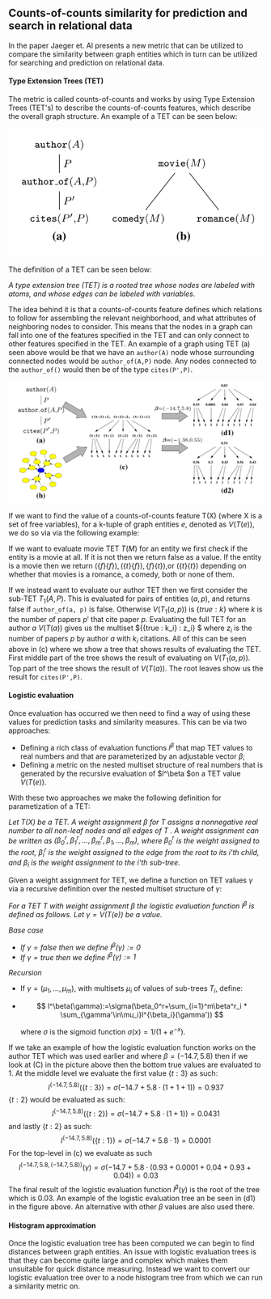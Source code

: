 ## Counts-of-counts similarity for prediction and search in relational data

In the paper Jaeger et. Al presents a new metric that can be utilized to compare the similarity between graph entities which in turn can be utilized for searching and prediction on relational data.

#### Type Extension Trees (TET)

The metric is called counts-of-counts and works by using Type Extension Trees (TET's) to describe the counts-of-counts features, which describe the overall graph structure. An example of a TET can be seen below:

![TET](pictures/Counts-of-counts_Similarity/TET.png)

The definition of a TET can be seen below:

*A type extension tree (TET) is a rooted tree whose nodes are labeled with atoms, and whose edges can be labeled with variables.*

The idea behind it is that  a counts-of-counts feature defines which relations to follow for assembling the relevant neighborhood, and what attributes of neighboring nodes to consider. This means that the nodes in a graph can fall into one of the features specified in the TET and can only connect to other features specified in the TET. An example of a graph using TET (a) seen above would be that we have an `author(A)` node whose surrounding connected nodes would be `author_of(A,P)` node. Any nodes connected to the `author_of()` would then be of the type `cites(P',P)`.

![TET2](pictures\Counts-of-counts_Similarity\TET2.png)

If we want to find the value of a counts-of-counts feature T(X) (where X is a set of free variables), for a k-tuple of graph entities $e$, denoted as $V(T(e))$, we do so via via the following example:

If we want to evaluate movie TET $T(M)$ for an entity we first check if the entity is a movie at all. If it is not then we return false as a value. If the entity is a movie then we return $(\{ f \}\{ f \}), (\{t\}\{ f \}), \{ f \}\{t\})$,or $(\{t\}\{t\})$ depending on whether that movies is a romance, a comedy, both or none of them. 

 If we instead want to evaluate our author TET then we first consider the sub-TET $T_1(A,P)$. This is evaluated for pairs of entities $(a, p)$, and returns false if `author_of(a, p)` is false. Otherwise $V(T_1(a,p))$ is $\{true:k\}$ where $k$ is the number of papers $p'$ that cite paper $p$. Evaluating the full TET for an author $a$ $V(T (a))$ gives us the multiset  $\{\{true : k_i\} : z_i\}  $ where $z_i$ is the number of papers $p$ by author $a$ with $k_i$ citations. All of this can be seen above in (c) where we show a tree that shows results of evaluating the TET. First middle part of the tree shows the result of evaluating on $V (T_1(a, p))$. Top part of the tree shows the result of $V(T (a))$. The root leaves show us the result for `cites(P',P)`.

#### Logistic evaluation

Once evaluation has occurred  we then need to find a way of using these values for prediction tasks and similarity measures. This can be via two approaches:

* Defining a rich class of evaluation functions $l^\beta$ that map TET values to real numbers and that are parameterized by an adjustable vector $\beta$;  
* Defining a metric on the nested multiset structure of real numbers that is generated by the recursive evaluation of $l^\beta $on a TET value $V (T (e))$.

With these two approaches we make the following definition for parametization of a TET:

*Let $T (X)$ be a TET. A weight assignment $β$ for T assigns a nonnegative*
*real number to all non-leaf nodes and all edges of $T$ . A weight assignment can be*
*written as $(β_0^r , β_1^r , . . . , β_m^r , β_1, . . . , β_m)$, where $β_0^r$ is the weight assigned to the root, $β_i^r$ is the weight assigned to the edge from the root to its i'th child, and $β_i$ is the weight assignment to the i'th sub-tree.*

Given a weight assignment for TET, we define a function on TET values $\gamma$  via a
recursive definition over the nested multiset structure of $\gamma$:

*For a TET $T$ with weight assignment $β$ the logistic evaluation function $l^β$ is defined as follows. Let $γ = V (T (e))$ be a value.*

*Base case*

- *If $\gamma = false$ then we define $l^\beta(\gamma):=0$* 
- *If $\gamma = true$ then we define $l^\beta(\gamma):=1$* 

*Recursion*

* If $γ = (μ_1, . . . , μ_m)$, with multisets $μ_i$ of values of sub-trees $T_i$, define:

* $$
  l^\beta(\gamma):=\sigma(\beta_0^r+\sum_{i=1}^m\beta^r_i * \sum_{\gamma'\in\mu_i}l^{\beta_i}(\gamma'))
  $$

  where $σ$ is the sigmoid function $σ (x) = 1/(1 + e^{-x})$.  

If we take an example of how the logistic evaluation function works on the author TET which was used earlier and where $\beta = (-14.7, 5.8)$ then if we look at (C) in the picture above then the bottom true values are evaluated to 1. At the middle level we evaluate the first value $\{t : 3\}$ as such: 
$$
l^{(−14.7,5.8)}(\{t : 3\}) = σ (−14.7 + 5.8 · (1 + 1 + 1)) = 0.937
$$
$\{t : 2\}$ would be evaluated as such:
$$
l^{(−14.7,5.8)}(\{t : 2\}) = σ (−14.7 + 5.8 · (1 + 1)) = 0.0431
$$
and lastly $\{t : 2\}$ as such:
$$
l^{(−14.7,5.8)}(\{t : 1\}) = σ (−14.7 + 5.8 · 1) = 0.0001
$$
For the top-level in (c) we evaluate as such
$$
l^{(−14.7,5.8,(−14.7,5.8))}(γ ) = σ (−14.7 + 5.8 · (0.93 + 0.0001 + 0.04 + 0.93 + 0.04))
= 0.03
$$
The final result of the logistic evaluation function $l^\beta(\gamma)$  is the root of the tree which is $0.03$. An example of the logistic evaluation tree an be seen in (d1) in the figure above. An alternative with other $\beta$ values are also used there.

#### Histogram approximation

Once the logistic evaluation tree has been computed we can begin to find distances between graph entities. An issue with logistic evaluation trees is that they can become quite large and complex which makes them unsuitable for quick distance measuring. Instead we want to convert our logistic evaluation tree over to a node histogram tree from which we can run a similarity metric on.
